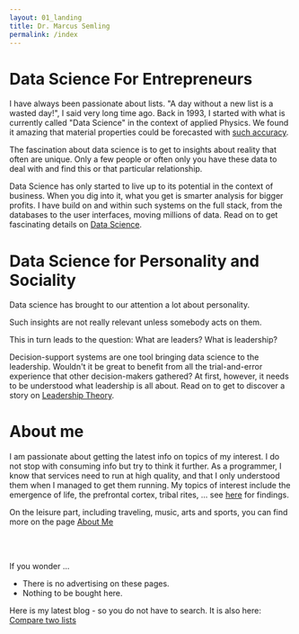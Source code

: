 ```yaml
---
layout: 01_landing
title: Dr. Marcus Semling
permalink: /index
---
```


# Data Science For Entrepreneurs

I have always been passionate about lists. "A day without a new list is a wasted day!", I said very long time ago. Back in 1993, I started with what is currently called "Data Science" in the context of applied Physics.
We found it amazing that material properties could be forecasted with [such accuracy](https://doi.org/10.1002/(SICI)1099-128X(199709/10)11:5<403::AID-CEM485>3.0.CO;2-L). <br/>

The fascination about data science is to get to insights about reality that often are unique. Only a few people or often only you have these data to deal with and find this or that particular relationship.<br/>

Data Science has only started to live up to its potential in the context of business. When you dig into it, what you get is smarter analysis for bigger profits. I have build on and within such systems on the full stack, from the databases to the user interfaces, moving millions of data. Read on to get fascinating details on [Data Science](datascience).


# Data Science for Personality and Sociality

Data science has brought to our attention a lot about personality. <br/>

Such insights are not really relevant unless somebody acts on them.

This in turn leads to the question: What are leaders? What is leadership?<br/>

Decision-support systems are one tool bringing data science to the leadership. Wouldn't it be great to benefit from all the trial-and-error experience that other decision-makers gathered? 
At first, however, it needs to be understood what leadership is all about.
Read on to get to discover a story on [Leadership Theory](leadershiptheory).


# About me

I am passionate about getting the latest info on topics of my interest. I do not stop with consuming info but try to think it further. As a programmer, I know that services need to run at high quality, and that I only understood them when I managed to get them running. 
My topics of interest include the emergence of life, the prefrontal cortex, tribal rites, ... see [here](here) for findings.


On the leisure part, including traveling, music, arts and sports, you can find more on the page [About Me](aboutme)

<br/><br/>

If you wonder ... 
- There is no advertising on these pages.
- Nothing to be bought here.

Here is my latest blog  - so you do not have to search. It is also here: [Compare two lists](comparetwolists)

